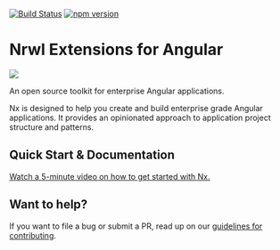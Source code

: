[![Build Status](https://travis-ci.org/nrwl/nx.svg?branch=master)](https://travis-ci.org/nrwl/nx)
[![npm version](https://badge.fury.io/js/%40nrwl%2Fnx.svg)](https://www.npmjs.com/@nrw/nx)

# Nrwl Extensions for Angular

<img src="https://preview.ibb.co/mW6sdw/nx_logo.png">

An open source toolkit for enterprise Angular applications.

Nx is designed to help you create and build enterprise grade Angular applications. It provides an opinionated approach to application project structure and patterns.


## Quick Start & Documentation

[Watch a 5-minute video on how to get started with Nx.](http://nrwl.io/nx)

## Want to help?

If you want to file a bug or submit a PR, read up on our [guidelines for contributing](https://github.com/nrwl/nx/blob/master/CONTRIBUTING.md).
